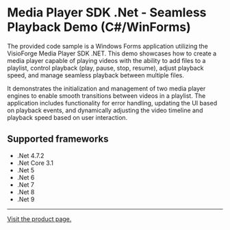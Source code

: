 ﻿# Media Player SDK .Net - Seamless Playback Demo (C#/WinForms)

The provided code sample is a Windows Forms application utilizing the VisioForge Media Player SDK .NET. This demo showcases how to create a media player capable of playing videos with the ability to add files to a playlist, control playback (play, pause, stop, resume), adjust playback speed, and manage seamless playback between multiple files.

It demonstrates the initialization and management of two media player engines to enable smooth transitions between videos in a playlist. The application includes functionality for error handling, updating the UI based on playback events, and dynamically adjusting the video timeline and playback speed based on user interaction.

## Supported frameworks

* .Net 4.7.2
* .Net Core 3.1
* .Net 5
* .Net 6
* .Net 7
* .Net 8
* .Net 9

---

[Visit the product page.](https://www.visioforge.com/media-player-sdk-net)
